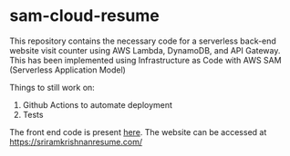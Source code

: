 # sam-cloud-resume

This repository contains the necessary code for a serverless back-end website visit counter using AWS Lambda, DynamoDB, and API Gateway. This has been implemented using Infrastructure as Code with AWS SAM (Serverless Application Model)

Things to still work on:
1. Github Actions to automate deployment
2. Tests

The front end code is present [here](https://github.com/sriramk42/cloud-resume-challenge). The website can be accessed at https://sriramkrishnanresume.com/
